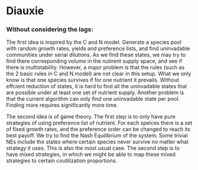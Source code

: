 # Diauxie

### Without considering the lags:

The first idea is inspired by the C and N model. Generate a species pool with random growth rates, yields and preference lists, and find uninvadable communities under serial dilutions. As we find these states, we may try to find there corresponding volume in the nutirent supply space, and see if there is multistability. 
However, a major problem is that the rules (such as the 2 basic rules in C and N model) are not clear in this setup. What we only know is that one species survives if for one nutrient it prevails. Without effcient reduction of states, it is hard to find all the uninvadable states that are possible under at least one set of nutrient supply. 
Another problem is that the current algorithm can only find one uninvadable state per pool. Finding more requires significantly more time.


The second idea is of game theory. The first step is to only have pure strategies of using preference list of nutrient. For each speices there is a set of fixed growth rates, and the preference order can be changed to reach its best payoff. We try to find the Nash Equilibrium of the system. Some trivial NEs include the states where certain species never survive no matter what strategy it uses. This is also the most usual case. 
The second step is to have mixed strategies, in which we might be able to map these mixed strategies to certain coutilization proportions. 
